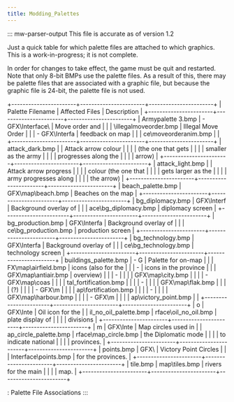 ```yaml
---
title: Modding_Palettes
---
```

::: mw-parser-output
This file is accurate as of version 1.2

Just a quick table for which palette files are attached to which
graphics. This is a work-in-progress; it is not complete.

In order for changes to take effect, the game must be quit and
restarted. Note that only 8-bit BMPs use the palette files. As a result
of this, there may be palette files that are associated with a graphic
file, but because the graphic file is 24-bit, the palette file is not
used.

+-----------------------+-----------------------+-----------------------+
| Palette Filename      | Affected Files        | Description           |
+-----------------------+-----------------------+-----------------------+
| Armypalette 3.bmp     | -   GFX\\Interface\   | Move order and        |
|                       | \illegalmoveorder.bmp | Illegal Move Order    |
|                       | -   GFX\\Interfa      | feedback on map       |
|                       | ce\\moveorderanim.bmp |                       |
+-----------------------+-----------------------+-----------------------+
| attack_dark.bmp       |                       | Attack arrow colour   |
|                       |                       | (the one that gets    |
|                       |                       | smaller as the army   |
|                       |                       | progresses along the  |
|                       |                       | arrow)                |
+-----------------------+-----------------------+-----------------------+
| attack_light.bmp      |                       | Attack arrow progress |
|                       |                       | colour (the one that  |
|                       |                       | gets larger as the    |
|                       |                       | army progresses along |
|                       |                       | the arrow)            |
+-----------------------+-----------------------+-----------------------+
| beach_palette.bmp     | GFX\\map\\beach.bmp   | Beaches on the map    |
+-----------------------+-----------------------+-----------------------+
| bg_diplomacy.bmp      | GFX\\Interf           | Background overlay of |
|                       | ace\\bg_diplomacy.bmp | diplomacy screen      |
+-----------------------+-----------------------+-----------------------+
| bg_production.bmp     | GFX\\Interfa          | Background overlay of |
|                       | ce\\bg_production.bmp | production screen     |
+-----------------------+-----------------------+-----------------------+
| bg_technology.bmp     | GFX\\Interfa          | Background overlay of |
|                       | ce\\bg_technology.bmp | technology screen     |
+-----------------------+-----------------------+-----------------------+
| buildings_palette.bmp | -   G                 | Palette for on-map    |
|                       | FX\\map\\airfield.bmp | icons (also for the   |
|                       | -                     | icons in the province |
|                       | GFX\\map\\antiair.bmp | overview)             |
|                       | -                     |                       |
|                       |    GFX\\map\\city.bmp |                       |
|                       | -   GFX\\map\\coas    |                       |
|                       | tal_fortification.bmp |                       |
|                       | -                     |                       |
|                       |    GFX\\map\\flak.bmp |                       |
|                       |     (?)               |                       |
|                       | -   GFX\\m            |                       |
|                       | ap\\fortification.bmp |                       |
|                       | -                     |                       |
|                       | GFX\\map\\harbour.bmp |                       |
|                       | -   GFX\\m            |                       |
|                       | ap\\victory_point.bmp |                       |
+-----------------------+-----------------------+-----------------------+
| o                     | GFX\\Inte             | Oil icon for the      |
| il_no_oil_palette.bmp | rface\\oil_no_oil.bmp | plate display of      |
|                       |                       | divisions             |
+-----------------------+-----------------------+-----------------------+
| m                     | GFX\\Inte             | Map circles used in   |
| ap_circle_palette.bmp | rface\\map_circle.bmp | the Diplomatic mode   |
|                       |                       | to indicate national  |
|                       |                       | provinces.            |
+-----------------------+-----------------------+-----------------------+
| points.bmp            | GFX\\                 | Victory Point Circles |
|                       | Interface\\points.bmp | for the provinces.    |
+-----------------------+-----------------------+-----------------------+
| tile.bmp              | map\\tiles.bmp        | rivers for the main   |
|                       |                       | map.                  |
+-----------------------+-----------------------+-----------------------+

: Palette File Associations
:::
